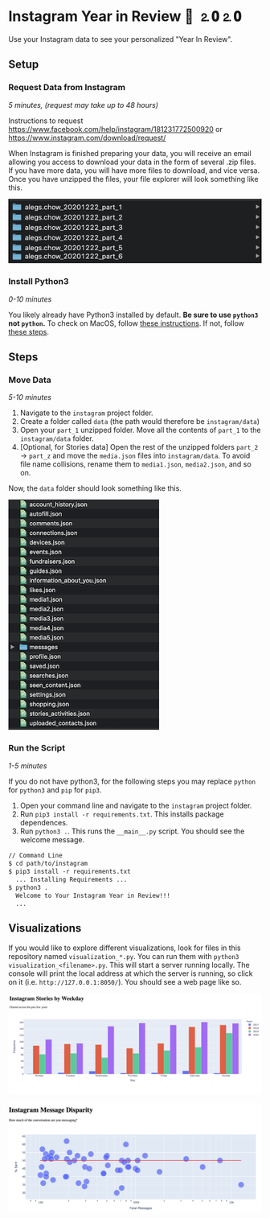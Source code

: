 # Instagram Year in Review 🥳 ⒉𝟎⒉𝟎

Use your Instagram data to see your personalized "Year In Review".

## Setup

### Request Data from Instagram

_5 minutes, (request may take up to 48 hours)_

Instructions to request https://www.facebook.com/help/instagram/181231772500920 or https://www.instagram.com/download/request/

When Instagram is finished preparing your data, you will receive an email allowing you access to download your data in the form of several .zip files. If you have more data, you will have more files to download, and vice versa. Once you have unzipped the files, your file explorer will look something like this.

![Unzipped files](images/unzipped_data.png)

### Install Python3

_0-10 minutes_

You likely already have Python3 installed by default. **Be sure to use `python3` not `python`.** To check on MacOS, follow [these instructions](https://realpython.com/installing-python/#how-to-check-your-python-version-on-a-mac).
If not, follow [these steps](https://realpython.com/installing-python/).

## Steps

### Move Data

_5-10 minutes_

1. Navigate to the `instagram` project folder.
2. Create a folder called `data` (the path would therefore be `instagram/data`)
3. Open your `part_1` unzipped folder. Move all the contents of `part_1` to the `instagram/data` folder.
4. [Optional, for Stories data] Open the rest of the unzipped folders `part_2` -> `part_z` and move the `media.json` files into `instagram/data`. To avoid file name collisions, rename them to `media1.json`, `media2.json`, and so on.

Now, the `data` folder should look something like this.

![instagram/data folder](images/instagram_data.png)

### Run the Script

_1-5 minutes_

If you do not have python3, for the following steps you may replace `python` for `python3` and `pip` for `pip3`.

1. Open your command line and navigate to the `instagram` project folder.
2. Run `pip3 install -r requirements.txt`. This installs package dependences.
3. Run `python3 .`. This runs the `__main__.py` script. You should see the welcome message.

```
// Command Line
$ cd path/to/instagram
$ pip3 install -r requirements.txt
  ... Installing Requirements ...
$ python3 .
  Welcome to Your Instagram Year in Review!!!
  ...
```

## Visualizations

If you would like to explore different visualizations, look for files in this repository named `visualization_*.py`. You can run them with `python3 visualization_<filename>.py`. This will start a server running locally. The console will print the local address at which the server is running, so click on it (i.e. `http://127.0.0.1:8050/`). You should see a web page like so.

![visualization of stories](images/visualization_stories.png)

![visualization of inbox](images/visualization_inbox.png)
